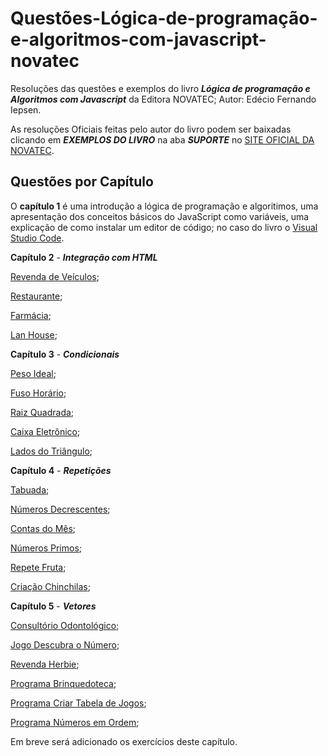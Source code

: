 # Questões-Lógica-de-programação-e-algoritmos-com-javascript-novatec

Resoluções das questões e exemplos do livro **_Lógica de programação e Algoritmos com Javascript_** da Editora NOVATEC; Autor: Edécio Fernando Iepsen.

As resoluções Oficiais feitas pelo autor do livro podem ser baixadas clicando em **_EXEMPLOS DO LIVRO_** na aba **_SUPORTE_** no [SITE OFICIAL DA NOVATEC](https://novatec.com.br/livros/logica-programacao-algoritmos-com-javascript/).

## Questões por Capítulo

O **capítulo 1** é uma introdução a lógica de programação e algoritimos, uma apresentação dos conceitos básicos do JavaScript como variáveis, uma explicação de como instalar um editor de código; no caso do livro o [Visual Studio Code](https://code.visualstudio.com/).

**Capítulo 2** - **_Integração com HTML_**

[Revenda de Veículos](https://github.com/KaicMachado/logica-js-exercicios/tree/main/ex-aluno);

[Restaurante](https://github.com/KaicMachado/logica-js-exercicios/tree/main/ex-restaurante);

[Farmácia](https://github.com/KaicMachado/logica-js-exercicios/tree/main/ex-farmacia);

[Lan House](https://github.com/KaicMachado/logica-js-exercicios/tree/main/ex-lan-house);

**Capítulo 3** - **_Condicionais_**

[Peso Ideal](https://github.com/KaicMachado/logica-js-exercicios/tree/main/ex-peso-ideal);

[Fuso Horário](https://github.com/KaicMachado/logica-js-exercicios/tree/main/ex-fuso-horario);

[Raiz Quadrada](https://github.com/KaicMachado/logica-js-exercicios/tree/main/ex-raiz-quadrada);

[Caixa Eletrônico](https://github.com/KaicMachado/logica-js-exercicios/tree/main/ex-caixa-eletronico);

[Lados do Triângulo](https://github.com/KaicMachado/logica-js-exercicios/tree/main/ex-triangulo);

**Capítulo 4** - **_Repetições_**

[Tabuada](https://github.com/KaicMachado/logica-js-exercicios/tree/main/ex-tabuada);

[Números Decrescentes](https://github.com/KaicMachado/logica-js-exercicios/tree/main/ex-numeros-decrescentes);

[Contas do Mês](https://github.com/KaicMachado/logica-js-exercicios/tree/main/ex-contas-do-mes);

[Números Primos](https://github.com/KaicMachado/logica-js-exercicios/tree/main/ex-numeros-primos);

[Repete Fruta](https://github.com/KaicMachado/logica-js-exercicios/tree/main/ex-repete-fruta);

[Criação Chinchilas](https://github.com/KaicMachado/logica-js-exercicios/tree/main/ex-chinchila);

**Capítulo 5** - **_Vetores_**

[Consultório Odontológico](https://github.com/KaicMachado/logica-js-exercicios/tree/main/ex-consultorio-odontologico);

[Jogo Descubra o Número](https://github.com/KaicMachado/logica-js-exercicios/tree/main/ex-descubra-o-numero);

[Revenda Herbie](https://github.com/KaicMachado/logica-js-exercicios/tree/main/ex-revenda-herbie);

[Programa Brinquedoteca](https://github.com/KaicMachado/logica-js-exercicios/tree/main/ex-brinquedoteca);

[Programa Criar Tabela de Jogos](https://github.com/KaicMachado/logica-js-exercicios/tree/main/ex-numeros-em-ordem);

[Programa Números em Ordem](https://github.com/KaicMachado/logica-js-exercicios/tree/main/ex-jogos-eliminatorios);

Em breve será adicionado os exercícios deste capítulo.
